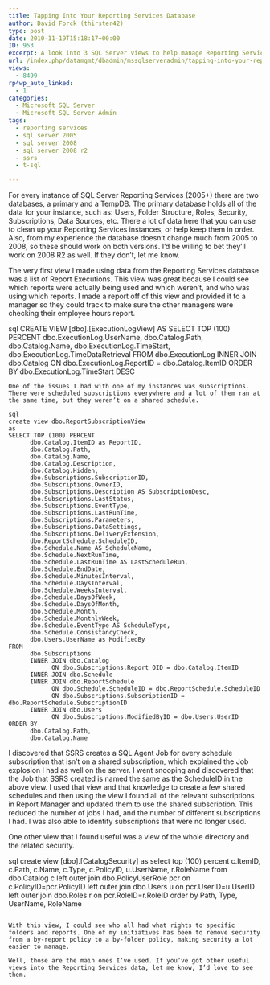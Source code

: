 ```yaml
---
title: Tapping Into Your Reporting Services Database
author: David Forck (thirster42)
type: post
date: 2010-11-19T15:18:17+00:00
ID: 953
excerpt: A look into 3 SQL Server views to help manage Reporting Services Instances
url: /index.php/datamgmt/dbadmin/mssqlserveradmin/tapping-into-your-reporting-services-dat/
views:
  - 8499
rp4wp_auto_linked:
  - 1
categories:
  - Microsoft SQL Server
  - Microsoft SQL Server Admin
tags:
  - reporting services
  - sql server 2005
  - sql server 2008
  - sql server 2008 r2
  - ssrs
  - t-sql

---
```

For every instance of SQL Server Reporting Services (2005+) there are two databases, a primary and a TempDB. The primary database holds all of the data for your instance, such as: Users, Folder Structure, Roles, Security, Subscriptions, Data Sources, etc. There a lot of data here that you can use to clean up your Reporting Services instances, or help keep them in order. Also, from my experience the database doesn’t change much from 2005 to 2008, so these should work on both versions. I’d be willing to bet they’ll work on 2008 R2 as well. If they don’t, let me know.

The very first view I made using data from the Reporting Services database was a list of Report Executions. This view was great because I could see which reports were actually being used and which weren’t, and who was using which reports. I made a report off of this view and provided it to a manager so they could track to make sure the other managers were checking their employee hours report.

sql
CREATE VIEW [dbo].[ExecutionLogView]
AS    SELECT TOP (100) PERCENT
            dbo.ExecutionLog.UserName,
            dbo.Catalog.Path,
            dbo.Catalog.Name,
            dbo.ExecutionLog.TimeStart,
            dbo.ExecutionLog.TimeDataRetrieval
      FROM
            dbo.ExecutionLog
            INNER JOIN dbo.Catalog
                  ON dbo.ExecutionLog.ReportID = dbo.Catalog.ItemID
      ORDER BY
            dbo.ExecutionLog.TimeStart DESC
```
One of the issues I had with one of my instances was subscriptions. There were scheduled subscriptions everywhere and a lot of them ran at the same time, but they weren’t on a shared schedule.

sql
create view dbo.ReportSubscriptionView
as
SELECT TOP (100) PERCENT
      dbo.Catalog.ItemID as ReportID,
      dbo.Catalog.Path,
      dbo.Catalog.Name,
      dbo.Catalog.Description,
      dbo.Catalog.Hidden,
      dbo.Subscriptions.SubscriptionID,
      dbo.Subscriptions.OwnerID,
      dbo.Subscriptions.Description AS SubscriptionDesc,
      dbo.Subscriptions.LastStatus,
      dbo.Subscriptions.EventType,
      dbo.Subscriptions.LastRunTime,
      dbo.Subscriptions.Parameters,
      dbo.Subscriptions.DataSettings,
      dbo.Subscriptions.DeliveryExtension,
      dbo.ReportSchedule.ScheduleID,
      dbo.Schedule.Name AS ScheduleName,
      dbo.Schedule.NextRunTime,
      dbo.Schedule.LastRunTime AS LastScheduleRun,
      dbo.Schedule.EndDate,
      dbo.Schedule.MinutesInterval,
      dbo.Schedule.DaysInterval,
      dbo.Schedule.WeeksInterval,
      dbo.Schedule.DaysOfWeek,
      dbo.Schedule.DaysOfMonth,
      dbo.Schedule.Month,
      dbo.Schedule.MonthlyWeek,
      dbo.Schedule.EventType AS ScheduleType,
      dbo.Schedule.ConsistancyCheck,
      dbo.Users.UserName as ModifiedBy
FROM
      dbo.Subscriptions
      INNER JOIN dbo.Catalog
            ON dbo.Subscriptions.Report_OID = dbo.Catalog.ItemID
      INNER JOIN dbo.Schedule
      INNER JOIN dbo.ReportSchedule
            ON dbo.Schedule.ScheduleID = dbo.ReportSchedule.ScheduleID
            ON dbo.Subscriptions.SubscriptionID = dbo.ReportSchedule.SubscriptionID
      INNER JOIN dbo.Users
            ON dbo.Subscriptions.ModifiedByID = dbo.Users.UserID
ORDER BY
      dbo.Catalog.Path,
      dbo.Catalog.Name
```
I discovered that SSRS creates a SQL Agent Job for every schedule subscription that isn’t on a shared subscription, which explained the Job explosion I had as well on the server. I went snooping and discovered that the Job that SSRS created is named the same as the ScheduleID in the above view. I used that view and that knowledge to create a few shared schedules and then using the view I found all of the relevant subscriptions in Report Manager and updated them to use the shared subscription. This reduced the number of jobs I had, and the number of different subscriptions I had. I was also able to identify subscriptions that were no longer used.

One other view that I found useful was a view of the whole directory and the related security.

sql
create view [dbo].[CatalogSecurity] as
select  top (100) percent
	c.ItemID,
	c.Path,
	c.Name,
	c.Type,
	c.PolicyID,
	u.UserName,
	r.RoleName
from dbo.Catalog c
	left outer join dbo.PolicyUserRole pcr
		on c.PolicyID=pcr.PolicyID
	left outer join dbo.Users u
		on pcr.UserID=u.UserID
	left outer join dbo.Roles r
		on pcr.RoleID=r.RoleID
order by Path, Type, UserName, RoleName
```

With this view, I could see who all had what rights to specific folders and reports. One of my initiatives has been to remove security from a by-report policy to a by-folder policy, making security a lot easier to manage.

Well, those are the main ones I’ve used. If you’ve got other useful views into the Reporting Services data, let me know, I’d love to see them.